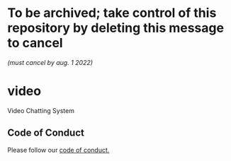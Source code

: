
# To be archived; take control of this repository by deleting this message to cancel
*(must cancel by aug. 1 2022)*

# video
Video Chatting System

## Code of Conduct

Please follow our [code of conduct.](https://github.com/znci/.github/blob/main/CODE_OF_CONDUCT.md)
